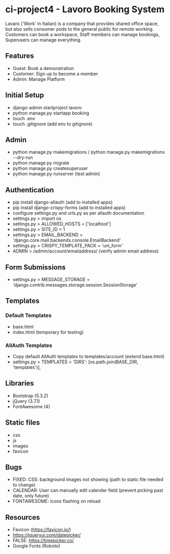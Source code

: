 # ci-project4 - Lavoro Booking System
Lavaro ('Work' in Italian) is a company that provides shared office space, but also sells consumer pods to the general public for remote working. Customers can book a workspace, Staff members can manage bookings, Superusers can manage everything.

## Features
- Guest: Book a demonstration
- Customer: Sign up to become a member
- Admin: Manage Platform


## Initial Setup
- django-admin startproject lavoro
- python manage.py startapp booking
- touch .env
- touch .gitignore (add env to gitignore)

## Admin
- python manage.py makemigrations / python manage.py makemigrations --dry-run
- python manage.py migrate
- python manage.py createsuperuser
- python manage.py runserver (test admin)

## Authentication
- pip install django-allauth (add to installed apps)
- pip install django-crispy-forms (add to installed apps)
- configure settings.py and urls.py as per allauth documentation
- settings.py > import os
- settings.py > ALLOWED_HOSTS = ['localhost']
- settings.py > SITE_ID = 1
- settings.py > EMAIL_BACKEND = 'django.core.mail.backends.console.EmailBackend'
- settings.py > CRISPY_TEMPLATE_PACK = 'uni_form'
- ADMIN > /admin/account/emailaddress/ (verify admin email address)

## Form Submissions
- settings.py > MESSAGE_STORAGE = 'django.contrib.messages.storage.session.SessionStorage'

## Templates

### Default Templates
- base.html
- index.html (temporary for testing)

### AllAuth Templates
- Copy default AllAuth templates to templates/account (extend base.html)
- settings.py > TEMPLATES > 'DIRS': [os.path.join(BASE_DIR, 'templates')],

## Libraries
- Bootstrap (5.3.2)
- jQuery (3.7.1)
- FontAwesome (4)

## Static files
- css
- js
- images
- favicon

## Bugs
- FIXED: CSS: background images not showing (path to static file needed to change)
- CALENDAR: User can manually edit calender field (prevent picking past date, only future)
- FONTAWESOME: icons flashing on reload

## Resources
- Favicon (https://favicon.io/)
- https://jqueryui.com/datepicker/
- FALSE: https://timepicker.co/
- Google Fonts (Roboto)